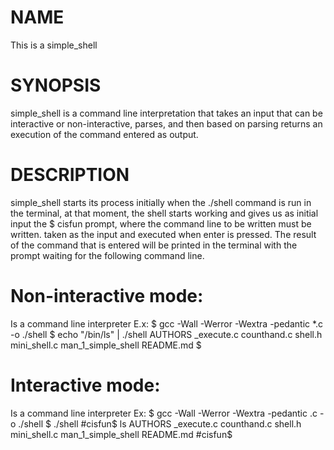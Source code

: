 # NAME
This is a simple_shell

# SYNOPSIS
simple_shell is a command line interpretation that takes an input that can be interactive or non-interactive, parses, and then based on parsing returns an execution of the command entered as output.

# DESCRIPTION
simple_shell starts its process initially when the ./shell command is run in the terminal, at that moment, the shell starts working and gives us as initial input the $ cisfun prompt, where the command line to be written must be written. taken as the input and executed when enter is pressed. The result of the command that is entered will be printed in the terminal with the prompt waiting for the following command line.

# Non-interactive mode:
Is a command line interpreter E.x:
$ gcc -Wall -Werror -Wextra -pedantic *.c -o ./shell
$ echo "/bin/ls" | ./shell
AUTHORS _execute.c counthand.c shell.h mini_shell.c man_1_simple_shell README.md 
$
# Interactive mode:
Is a command line interpreter Ex:
$ gcc -Wall -Werror -Wextra -pedantic .c -o ./shell
$ ./shell
#cisfun$ ls
AUTHORS _execute.c counthand.c shell.h mini_shell.c man_1_simple_shell README.md 
#cisfun$
